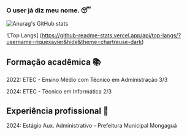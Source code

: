 ### O user já diz meu nome. 😴

![Anurag's GitHub stats](https://github-readme-stats.vercel.app/api?username=riquexavier&show_icons=true&theme=chartreuse-dark)

![Top Langs]
(https://github-readme-stats.vercel.app/api/top-langs/?username=riquexavier&hide&theme=chartreuse-dark)

## Formação acadêmica 📚

2022: ETEC - Ensino Médio com Técnico em Administração 3/3

2024: ETEC - Técnico em Informática 2/3

## Experiência profissional 💼

2024: Estágio Aux. Administrativo - Prefeitura Municipal Mongaguá



